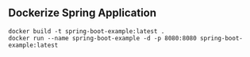 

## Dockerize Spring Application 
```
docker build -t spring-boot-example:latest .
docker run --name spring-boot-example -d -p 8080:8080 spring-boot-example:latest
```
